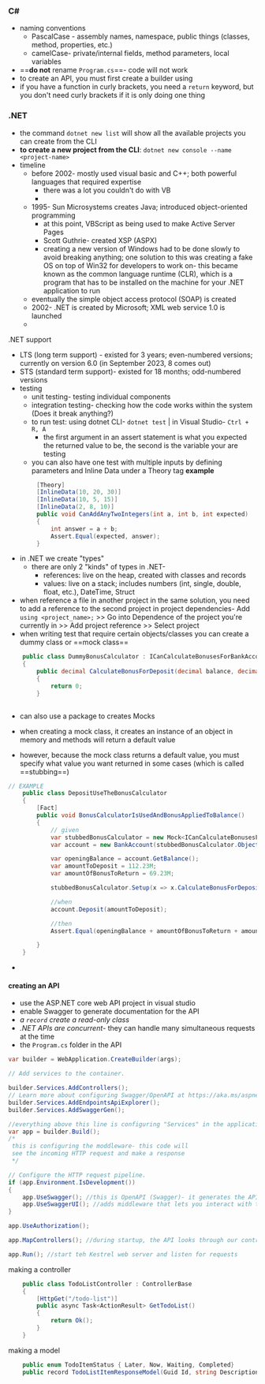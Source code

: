 ### C# #
- naming conventions
	- PascalCase - assembly names, namespace, public things (classes, method, properties, etc.)
	- camelCase- private/internal fields, method parameters, local variables
- ==**do not** rename `Program.cs`==- code will not work
- to create an API, you must first create a builder using 
- if you have a function in curly brackets, you need a `return` keyword, but you don't need curly brackets if it is only doing one thing
### .NET
- the command `dotnet new list` will show all the available projects you can create from the CLI
- **to create a new project from the CLI**: `dotnet new console --name <project-name>` 
- timeline
	- before 2002- mostly used visual basic and C++; both powerful languages that required expertise
		- there was a lot you couldn't do with VB
		- 
	- 1995- Sun Microsystems creates Java; introduced object-oriented programming
		- at this point, VBScript as being used to make Active Server Pages
		- Scott Guthrie- created XSP (ASPX)
		- creating a new version of Windows had to be done slowly to avoid breaking anything; one solution to this was creating a fake OS on top of Win32 for developers to work on- this became known as the common language runtime (CLR), which is a program that has to be installed on the machine for your .NET application to run
	- eventually the simple object access protocol (SOAP) is created
	- 2002- .NET is created by Microsoft; XML web service 1.0 is launched
	- 
.NET support
- LTS (long term support) - existed for 3 years; even-numbered versions; currently on version 6.0 (in September 2023, 8 comes out)
- STS (standard term support)- existed for 18 months; odd-numbered versions
- testing
	- unit testing- testing individual components
	- integration testing- checking how the code works within the system (Does it break anything?)
	- to run test: using dotnet CLI- `dotnet test` | in Visual Studio- `Ctrl + R, A`
		- the first argument in an assert statement is what you expected the returned value to be, the second is the variable your are testing
	- you can also have one test with multiple inputs by defining parameters and Inline Data under a Theory tag
**example** 
```csharp
        [Theory]
        [InlineData(10, 20, 30)]
        [InlineData(10, 5, 15)]
        [InlineData(2, 8, 10)]
        public void CanAddAnyTwoIntegers(int a, int b, int expected)
        {
            int answer = a + b;
            Assert.Equal(expected, answer);
        }
```

- in .NET we create "types"
	- there are only 2 "kinds" of types in .NET- 
		- references: live on the heap, created with classes and records 
		- values: live on a stack; includes numbers (int, single, double, float, etc.), DateTime, Struct
- when reference a file in another project in the same solution, you need to add a reference to the second project in project dependencies- Add `using <project_name>;` >> Go into Dependence of the project you're currently in >> Add project reference >> Select project
- when writing test that require certain objects/classes you can create a dummy class or ==mock class== 
```csharp
    public class DummyBonusCalculator : ICanCalculateBonusesForBankAccountDeposits
    {
        public decimal CalculateBonusForDeposit(decimal balance, decimal amountToDeposit)
        {
            return 0;
        }
    
```
- can also use a package to creates Mocks

- when creating a mock class, it creates an instance of an object in memory and methods will return a default value
- however, because the mock class returns a default value, you must specify what value you want returned in some cases (which is called ==stubbing==)
```csharp
// EXAMPLE
    public class DepositUseTheBonusCalculator
    {
        [Fact]
        public void BonusCalculatorIsUsedAndBonusAppliedToBalance()
        {
            // given
            var stubbedBonusCalculator = new Mock<ICanCalculateBonusesForBankAccountDeposits>();
            var account = new BankAccount(stubbedBonusCalculator.Object);

            var openingBalance = account.GetBalance();
            var amountToDeposit = 112.23M;
            var amountOfBonusToReturn = 69.23M;

            stubbedBonusCalculator.Setup(x => x.CalculateBonusForDeposit(openingBalance, amountToDeposit)).Returns(amountOfBonusToReturn);

            //when
            account.Deposit(amountToDeposit);

            //then
            Assert.Equal(openingBalance + amountOfBonusToReturn + amountToDeposit, account.GetBalance());

        }
    }

```
- 
#### creating an API
- use the ASP.NET core web API project in visual studio
- enable Swagger to generate documentation for the API
- *a `record` create a read-only class* 
- *.NET APIs are concurrent*- they can handle many simultaneous requests at the time
- the `Program.cs` folder in the API
```csharp
var builder = WebApplication.CreateBuilder(args);

// Add services to the container.

builder.Services.AddControllers();
// Learn more about configuring Swagger/OpenAPI at https://aka.ms/aspnetcore/swashbuckle
builder.Services.AddEndpointsApiExplorer();
builder.Services.AddSwaggerGen();

//everything above this line is configuring "Services" in the application
var app = builder.Build();
/*
 this is configuring the moddleware- this code will
 see the incoming HTTP request and make a response
 */

// Configure the HTTP request pipeline.
if (app.Environment.IsDevelopment())
{
    app.UseSwagger(); //this is OpenAPI (Swagger)- it generates the API documentation in a JSON file
    app.UseSwaggerUI(); //adds middleware that lets you interact with the documentation
}

app.UseAuthorization();

app.MapControllers(); //during startup, the API looks through our controllers folder, reads those attributes, and creates a "route table"

app.Run(); //start teh Kestrel web server and listen for requests
```

making a controller
```csharp
    public class TodoListController : ControllerBase
    {
        [HttpGet("/todo-list")]
        public async Task<ActionResult> GetTodoList()
        {
            return Ok();
        }
    }
```
making a model
```csharp
    public enum TodoItemStatus { Later, Now, Waiting, Completed}
    public record TodoListItemResponseModel(Guid Id, string Description, TodoItemStatus Status);
```
